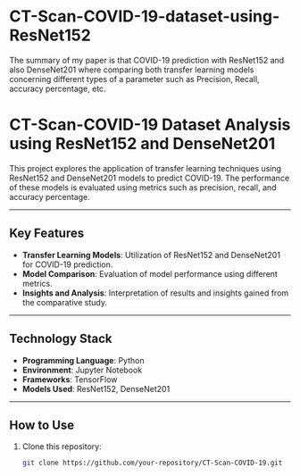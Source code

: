 # CT-Scan-COVID-19-dataset-using-ResNet152
The summary of my paper is that COVID-19 prediction with ResNet152 and also DenseNet201
where comparing both transfer learning models concerning different types of a parameter such as
Precision, Recall, accuracy percentage, etc.

# CT-Scan-COVID-19 Dataset Analysis using ResNet152 and DenseNet201

This project explores the application of transfer learning techniques using ResNet152 and DenseNet201 models to predict COVID-19. The performance of these models is evaluated using metrics such as precision, recall, and accuracy percentage.

---

## Key Features

- **Transfer Learning Models**: Utilization of ResNet152 and DenseNet201 for COVID-19 prediction.
- **Model Comparison**: Evaluation of model performance using different metrics.
- **Insights and Analysis**: Interpretation of results and insights gained from the comparative study.

---

## Technology Stack

- **Programming Language**: Python
- **Environment**: Jupyter Notebook
- **Frameworks**: TensorFlow
- **Models Used**: ResNet152, DenseNet201

---

## How to Use

1. Clone this repository:
   ```bash
   git clone https://github.com/your-repository/CT-Scan-COVID-19.git

